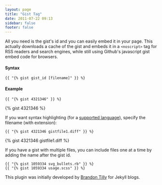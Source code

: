 ```yaml
---
layout: page
title: "Gist Tag"
date: 2011-07-22 09:13
sidebar: false
footer: false
---
```


All you need is the gist's id and you can easily embed it in your page. This actually downloads a cache of the gist and embeds it in a `<noscript>` tag for RSS
readers and search engines, while still using Github's javascript gist embed code for browsers.

#### Syntax

    {{ "{% gist gist_id [filename]" }} %}

#### Example

    {{ "{% gist 4321346" }} %}

{% gist 4321346 %}

If you want syntax highlighting (for a [supported language](http://pygments.org/docs/lexers/)), specify the filename (with extension):

    {{ "{% gist 4321346 gistfile1.diff" }} %}

{% gist 4321346 gistfile1.diff %}

If you have a gist with multiple files, you can include files one at a time by adding the name after the gist id.

    {{ "{% gist 1059334 svg_bullets.rb" }} %}
    {{ "{% gist 1059334 usage.scss" }} %}

This plugin was initially developed by [Brandon Tilly](http://brandontilley.com/2011/01/31/gist-tag-for-jekyll.html) for Jekyll blogs.
